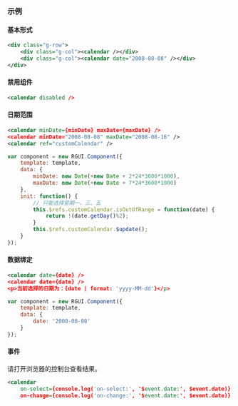 ### 示例
#### 基本形式

<div class="m-example"></div>

```xml
<div class="g-row">
    <div class="g-col"><calendar /></div>
    <div class="g-col"><calendar date="2008-08-08" /></div>
</div>
```

#### 禁用组件

<div class="m-example"></div>

```xml
<calendar disabled />
```

#### 日期范围

<div class="m-example"></div>

```xml
<calendar minDate={minDate} maxDate={maxDate} />
<calendar minDate="2008-08-08" maxDate="2008-08-16" />
<calendar ref="customCalendar" />
```

```javascript
var component = new RGUI.Component({
    template: template,
    data: {
        minDate: new Date(+new Date + 2*24*3600*1000),
        maxDate: new Date(+new Date + 7*24*3600*1000)
    },
    init: function() {
        // 只能选择星期一、三、五
        this.$refs.customCalendar.isOutOfRange = function(date) {
            return !(date.getDay()%2);
        }
        this.$refs.customCalendar.$update();
    }
});
```

#### 数据绑定

<div class="m-example"></div>

```xml
<calendar date={date} />
<calendar date={date} />
<p>当前选择的日期为：{date | format: 'yyyy-MM-dd'}</p>
```

```javascript
var component = new RGUI.Component({
    template: template,
    data: {
        date: '2008-08-08'
    }
});
```

#### 事件

请打开浏览器的控制台查看结果。

<div class="m-example"></div>

```xml
<calendar
    on-select={console.log('on-select:', '$event.date:', $event.date)}
    on-change={console.log('on-change:', '$event.date:', $event.date)} />
```
